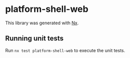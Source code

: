 # platform-shell-web

This library was generated with [Nx](https://nx.dev).

## Running unit tests

Run `nx test platform-shell-web` to execute the unit tests.
